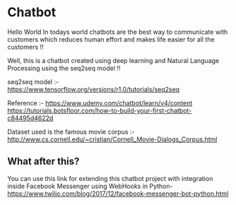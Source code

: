 # Chatbot
Hello World
In todays world chatbots are the best way to communicate with customers which reduces human effort and makes life easier for all the
customers !!

Well, this is a chatbot created using deep learning and Natural Language Processing using the seq2seq model !!

seq2seq model :-
          https://www.tensorflow.org/versions/r1.0/tutorials/seq2seq

Reference :-
          https://www.udemy.com/chatbot/learn/v4/content                                                                          
          https://tutorials.botsfloor.com/how-to-build-your-first-chatbot-c84495d4622d


Dataset used is the famous movie corpus :-
          http://www.cs.cornell.edu/~cristian/Cornell_Movie-Dialogs_Corpus.html

## What after this?

You can use this link for extending this chatbot project with integration inside Facebook Messenger using WebHooks in Python- https://www.twilio.com/blog/2017/12/facebook-messenger-bot-python.html
